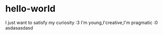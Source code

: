 # hello-world
I just want to satisfy my curiosity :3
I'm young,I'creative,I'm pragmatic :0
asdasasdasd
